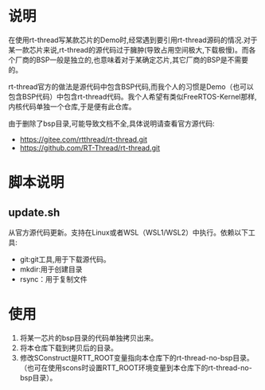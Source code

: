 # 说明

在使用rt-thread写某款芯片的Demo时,经常遇到要引用rt-thread源码的情况.对于某一款芯片来说,rt-thread的源代码过于臃肿(导致占用空间极大,下载极慢)。而各个厂商的BSP一般是独立的,也意味着对于某确定芯片,其它厂商的BSP是不需要的。

rt-thread官方的做法是源代码中包含BSP代码,而我个人的习惯是Demo（也可以包含BSP代码）中包含rt-thread代码。我个人希望有类似FreeRTOS-Kernel那样,内核代码单独一个仓库,于是便有此仓库。

由于删除了bsp目录,可能导致文档不全,具体说明请查看官方源代码:

- https://gitee.com/rtthread/rt-thread.git
- https://github.com/RT-Thread/rt-thread.git

# 脚本说明

## update.sh

从官方源代码更新。支持在Linux或者WSL（WSL1/WSL2）中执行。依赖以下工具:

- git:git工具,用于下载源代码。
- mkdir:用于创建目录
- rsync：用于复制文件

# 使用

1. 将某一芯片的bsp目录的代码单独拷贝出来。
2. 将本仓库下载到拷贝后的目录。
3. 修改SConstruct是RTT_ROOT变量指向本仓库下的rt-thread-no-bsp目录。（也可在使用scons时设置RTT_ROOT环境变量到本仓库下的rt-thread-no-bsp目录）。

